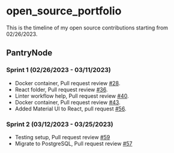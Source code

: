 # open_source_portfolio
This is the timeline of my open source contributions starting from 02/26/2023.

## PantryNode

### Sprint 1 (02/26/2023 - 03/11/2023)
- Docker container, Pull request review [#28](https://github.com/ChicoState/PantryNode/pull/28).
- React folder, Pull request review [#36](https://github.com/ChicoState/PantryNode/pull/36).
- Linter workflow help, Pull request review [#40](https://github.com/ChicoState/PantryNode/pull/40).
- Docker container, Pull request review [#43](https://github.com/ChicoState/PantryNode/pull/43).
- Added Material UI to React, pull request [#56](https://github.com/ChicoState/PantryNode/pull/56).

### Sprint 2 (03/12/2023 - 03/25/2023)
- Testing setup, Pull request review [#59](https://github.com/ChicoState/PantryNode/pull/59#pullrequestreview-1338625018)
- Migrate to PostgreSQL, Pull request review [#57](https://github.com/ChicoState/PantryNode/pull/57)
